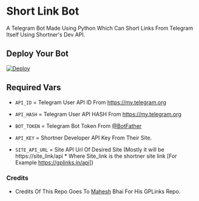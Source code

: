 # Short Link Bot
A Telegram Bot Made Using Python Which Can Short Links From Telegram Itself Using Shortner's Dev API.

## Deploy Your Bot
[![Deploy](https://www.herokucdn.com/deploy/button.svg)](https://www.heroku.com/deploy)

## Required Vars
- `API_ID` = Telegram User API ID From https://my.telegram.org

- `API_HASH` = Telegram User API HASH From https://my.telegram.org

- `BOT_TOKEN` = Telegram Bot Token From [@BotFather](https://telegram.me/Botfather)

- `API_KEY` = Shortner Developer API Key From Their Site.

- `SITE_API_URL` = Site API Url Of Desired Site (Mostly it will be https://site_link/api * Where Site_link is the shortner site link [For Example https://gplinks.in/api])

### Credits
- Credits Of This Repo Goes To [Mahesh](https://github.com/Mahesh0253) Bhai For His GPLinks Repo.